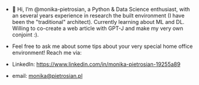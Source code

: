 - 👋 Hi, I’m @monika-pietrosian, a Python & Data Science enthusiast, with an several years experience in research the built environment (I have been the "traditional" architect). Currently learning about ML and DL. Willing to co-create a web article with GPT-J and make my very own conjoint :).

- Feel free to ask me about some tips about your very special home office environment! Reach me via:

- LinkedIn: https://www.linkedin.com/in/monika-pietrosian-19255a89
- email: monika@pietrosian.pl




<!---
monika-pietrosian/monika-pietrosian is a ✨ special ✨ repository because its `README.md` (this file) appears on your GitHub profile.
You can click the Preview link to take a look at your changes.
--->
